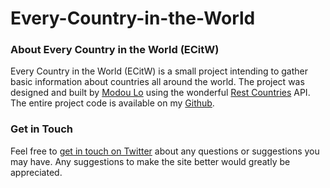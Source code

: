 # Every-Country-in-the-World

### About Every Country in the World (ECitW)

Every Country in the World (ECitW) is a small project intending to gather basic information about countries all around the world. The project was designed and built by [Modou Lo](https://twitter.com/thisismodou) using the wonderful [Rest Countries](https://restcountries.eu/) API. The entire project code is available on my [Github](https://github.com/thisismodou/Every-Country-in-the-World).

### Get in Touch

Feel free to [get in touch on Twitter](https://twitter.com/thisismodou) about any questions or suggestions you may have. Any suggestions to make the site better would greatly be appreciated.

